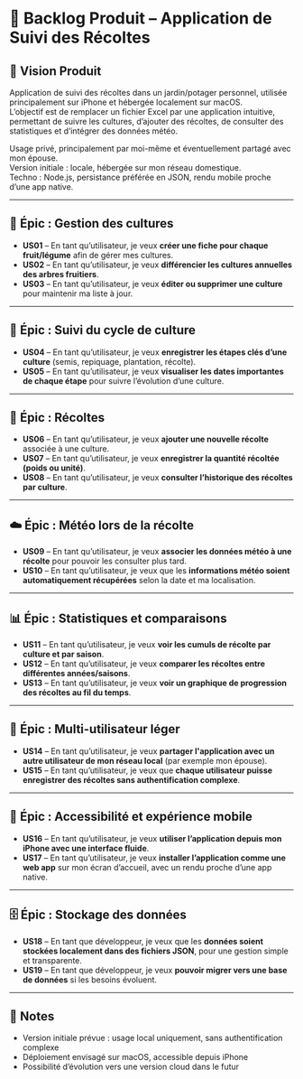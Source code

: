 # 🧺 Backlog Produit – Application de Suivi des Récoltes

## 🎯 Vision Produit

Application de suivi des récoltes dans un jardin/potager personnel, utilisée principalement sur iPhone et hébergée localement sur macOS.  
L’objectif est de remplacer un fichier Excel par une application intuitive, permettant de suivre les cultures, d’ajouter des récoltes, de consulter des statistiques et d’intégrer des données météo.

Usage privé, principalement par moi-même et éventuellement partagé avec mon épouse.  
Version initiale : locale, hébergée sur mon réseau domestique.  
Techno : Node.js, persistance préférée en JSON, rendu mobile proche d’une app native.

---

## 📘 Épic : Gestion des cultures

- **US01** – En tant qu’utilisateur, je veux **créer une fiche pour chaque fruit/légume** afin de gérer mes cultures.  
- **US02** – En tant qu’utilisateur, je veux **différencier les cultures annuelles des arbres fruitiers**.  
- **US03** – En tant qu’utilisateur, je veux **éditer ou supprimer une culture** pour maintenir ma liste à jour.  

---

## 🌱 Épic : Suivi du cycle de culture

- **US04** – En tant qu’utilisateur, je veux **enregistrer les étapes clés d’une culture** (semis, repiquage, plantation, récolte).  
- **US05** – En tant qu’utilisateur, je veux **visualiser les dates importantes de chaque étape** pour suivre l’évolution d’une culture.  

---

## 🧺 Épic : Récoltes

- **US06** – En tant qu’utilisateur, je veux **ajouter une nouvelle récolte** associée à une culture.  
- **US07** – En tant qu’utilisateur, je veux **enregistrer la quantité récoltée (poids ou unité)**.  
- **US08** – En tant qu’utilisateur, je veux **consulter l’historique des récoltes par culture**.  

---

## ☁️ Épic : Météo lors de la récolte

- **US09** – En tant qu’utilisateur, je veux **associer les données météo à une récolte** pour pouvoir les consulter plus tard.  
- **US10** – En tant qu’utilisateur, je veux que les **informations météo soient automatiquement récupérées** selon la date et ma localisation.  

---

## 📊 Épic : Statistiques et comparaisons

- **US11** – En tant qu’utilisateur, je veux **voir les cumuls de récolte par culture et par saison**.  
- **US12** – En tant qu’utilisateur, je veux **comparer les récoltes entre différentes années/saisons**.  
- **US13** – En tant qu’utilisateur, je veux **voir un graphique de progression des récoltes au fil du temps**.  

---

## 👥 Épic : Multi-utilisateur léger

- **US14** – En tant qu’utilisateur, je veux **partager l'application avec un autre utilisateur de mon réseau local** (par exemple mon épouse).  
- **US15** – En tant qu’utilisateur, je veux que **chaque utilisateur puisse enregistrer des récoltes sans authentification complexe**.  

---

## 📱 Épic : Accessibilité et expérience mobile

- **US16** – En tant qu’utilisateur, je veux **utiliser l’application depuis mon iPhone avec une interface fluide**.  
- **US17** – En tant qu’utilisateur, je veux **installer l’application comme une web app** sur mon écran d’accueil, avec un rendu proche d’une app native.  

---

## 🗄️ Épic : Stockage des données

- **US18** – En tant que développeur, je veux que les **données soient stockées localement dans des fichiers JSON**, pour une gestion simple et transparente.  
- **US19** – En tant que développeur, je veux **pouvoir migrer vers une base de données** si les besoins évoluent.  

---

## 📌 Notes

- Version initiale prévue : usage local uniquement, sans authentification complexe
- Déploiement envisagé sur macOS, accessible depuis iPhone
- Possibilité d’évolution vers une version cloud dans le futur